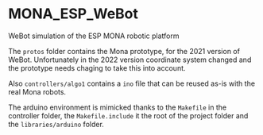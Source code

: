 # MONA_ESP_WeBot
WeBot simulation of the ESP MONA robotic platform

The `protos` folder contains the Mona prototype, for the 2021 version of WeBot. Unfortunately in the 2022 version coordinate system changed and the prototype needs chaging to take this into account.

Also `controllers/algo1` contains a `ino` file that can be reused as-is with the real Mona robots.

The arduino environment is mimicked thanks to the `Makefile` in the controller folder, the `Makefile.include` it the root of the project folder and the `libraries/arduino` folder.
